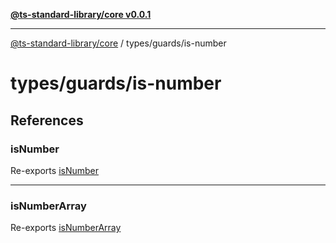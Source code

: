[**@ts-standard-library/core v0.0.1**](../../../README.md)

***

[@ts-standard-library/core](../../../modules.md) / types/guards/is-number

# types/guards/is-number

## References

### isNumber

Re-exports [isNumber](functions/isNumber.md)

***

### isNumberArray

Re-exports [isNumberArray](functions/isNumberArray.md)

